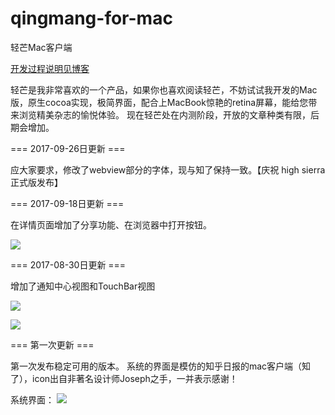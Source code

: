 # qingmang-for-mac
轻芒Mac客户端



[开发过程说明见博客](http://zhihaozhang.github.io/2017/09/26/青芒%20for%20Mac客户端开发笔记/) 

轻芒是我非常喜欢的一个产品，如果你也喜欢阅读轻芒，不妨试试我开发的Mac版，原生cocoa实现，极简界面，配合上MacBook惊艳的retina屏幕，能给您带来浏览精美杂志的愉悦体验。
现在轻芒处在内测阶段，开放的文章种类有限，后期会增加。

=== 2017-09-26日更新 ===

应大家要求，修改了webview部分的字体，现与知了保持一致。【庆祝 high sierra正式版发布】



=== 2017-09-18日更新 ===

在详情页面增加了分享功能、在浏览器中打开按钮。

![](https://ws1.sinaimg.cn/large/006tKfTcgy1fmt21br33xj31kw11itr3.jpg)

=== 2017-08-30日更新 ===

增加了通知中心视图和TouchBar视图

![](https://ws1.sinaimg.cn/large/006tKfTcgy1fmt21cvmukj30hs0q6409.jpg)

![](https://ws2.sinaimg.cn/large/006tKfTcgy1fmt21ds0bhj30hs0dc74p.jpg)

=== 第一次更新 ===

第一次发布稳定可用的版本。
系统的界面是模仿的知乎日报的mac客户端（知了），icon出自非著名设计师Joseph之手，一并表示感谢！

系统界面：
![](https://ws2.sinaimg.cn/large/006tKfTcgy1fmt21fxxtvj31kw16cnit.jpg)
